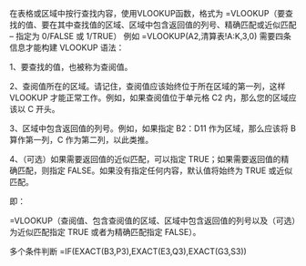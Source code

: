 在表格或区域中按行查找内容，使用VLOOKUP函数，格式为 
=VLOOKUP（要查找的值、要在其中查找值的区域、区域中包含返回值的列号、精确匹配或近似匹配 – 指定为 0/FALSE 或 1/TRUE） 
例如 
=VLOOKUP(A2,清算表!A:K,3,0)
需要四条信息才能构建 VLOOKUP 语法：

1、要查找的值，也被称为查阅值。

2、查阅值所在的区域。请记住，查阅值应该始终位于所在区域的第一列，这样 VLOOKUP 才能正常工作。例如，如果查阅值位于单元格 C2 内，那么您的区域应该以 C 开头。

3、区域中包含返回值的列号。例如，如果指定 B2：D11 作为区域，那么应该将 B 算作第一列，C 作为第二列，以此类推。

4、（可选）如果需要返回值的近似匹配，可以指定 TRUE；如果需要返回值的精确匹配，则指定 FALSE。如果没有指定任何内容，默认值将始终为 TRUE 或近似匹配。

即：

=VLOOKUP（查阅值、包含查阅值的区域、区域中包含返回值的列号以及（可选）为近似匹配指定 TRUE 或者为精确匹配指定 FALSE）。

多个条件判断
=IF(EXACT(B3,P3),EXACT(E3,Q3),EXACT(G3,S3))
